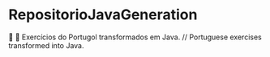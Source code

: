# RepositorioJavaGeneration
:palm_tree: :balloon: Exercícios do Portugol transformados em Java. // Portuguese exercises transformed into Java.
